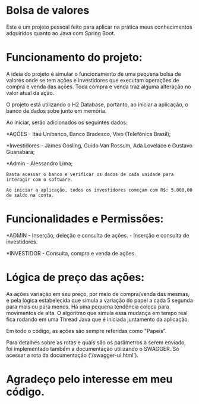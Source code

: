 # Bolsa de valores

Este é um projeto pessoal feito para aplicar na prática meus conhecimentos adquiridos quanto ao Java com Spring Boot. 

# Funcionamento do projeto:

A ideia do projeto é simular o funcionamento de uma pequena bolsa de valores onde se tem ações e investidores que executam operações de compra e venda das ações. 
Toda compra e venda traz alguma alteração no valor atual da ação. 

O projeto está utilizando o H2 Database, portanto, ao iniciar a aplicação, o banco de dados sobe junto em memória. 

Ao iniciar, serão adicionados os seguintes dados:

  *AÇÕES
    - Itaú Unibanco, Banco Bradesco, Vivo (Telefônica Brasil);

  *Investidores
    - James Gosling, Guido Van Rossum, Ada Lovelace e Gustavo Guanabara;

  *Admin
    - Alessandro Lima;

    Basta acessar o banco e verificar os dados de cada unidade para interagir com o software.

    Ao iniciar a aplicação, todos os investidores começam com R$: 5.000,00 de saldo na conta. 

# Funcionalidades e Permissões:
  *ADMIN
    - Inserção, deleção e consulta de ações.
    - Inserção e consulta de investidores.
    
  *INVESTIDOR
    - Consulta, compra e venda de ações.


# Lógica de preço das ações:

  As ações variação em seu preço, por meio de compra/venda das mesmas, e pela lógica estabelecida que simula a variação do papel a cada 5 segunda para mais ou para menos. 
  Há uma pequena tendência coloca para movimentos de alta. 
  O algoritmo que simula essa mudança em tempo real fica rodando em uma Thread Java que é iniciada juntamento da aplicação.

Em todo o código, as ações são sempre referidas como "Papeis".

Para detalhes sobre as rotas e quais são os parâmetros a serem enviado, foi implementado também a documentação utilizando o SWAGGER. Só acessar a rota da documentação ('/swagger-ui.html').

# Agradeço pelo interesse em meu código.
